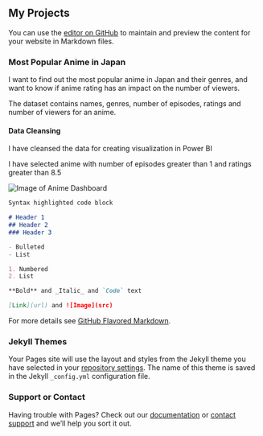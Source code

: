 ## My Projects

You can use the [editor on GitHub](https://github.com/kamalpreetsinghh/My-Portfolio/edit/gh-pages/index.md) to maintain and preview the content for your website in Markdown files.

### Most Popular Anime in Japan

I want to find out the most popular anime in Japan and their genres, and want to know if anime rating has an impact on the number of viewers.

The dataset contains names, genres, number of episodes, ratings and number of viewers for an anime.

#### Data Cleansing

I have cleansed the data for creating visualization in Power BI

I have selected anime with number of episodes greater than 1 and ratings greater than 8.5

![Image of Anime Dashboard](https://github.com/kamalpreetsinghh/My-Portfolio/blob/gh-pages/anime_dashboard.png)

```markdown
Syntax highlighted code block

# Header 1
## Header 2
### Header 3

- Bulleted
- List

1. Numbered
2. List

**Bold** and _Italic_ and `Code` text

[Link](url) and ![Image](src)
```

For more details see [GitHub Flavored Markdown](https://guides.github.com/features/mastering-markdown/).

### Jekyll Themes

Your Pages site will use the layout and styles from the Jekyll theme you have selected in your [repository settings](https://github.com/kamalpreetsinghh/My-Portfolio/settings/pages). The name of this theme is saved in the Jekyll `_config.yml` configuration file.

### Support or Contact

Having trouble with Pages? Check out our [documentation](https://docs.github.com/categories/github-pages-basics/) or [contact support](https://support.github.com/contact) and we’ll help you sort it out.
